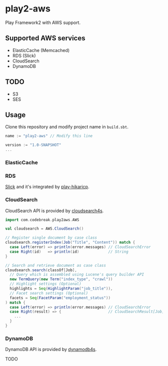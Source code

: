 play2-aws
=====================================

Play Framework2 with AWS support.

## Supported AWS services

- ElasticCache (Memcached)
- RDS (Slick)
- CloudSearch
- DynamoDB

## TODO

- S3
- SES

## Usage

Clone this repository and modify project name in `build.sbt`.

```scala
name := "play2-aws" // Modify this line

version := "1.0-SNAPSHOT"
...
```

### ElasticCache



### RDS

[Slick](http://slick.typesafe.com/) and it's integrated by [play-hikaricp](https://github.com/edulify/play-hikaricp.edulify.com).

### CloudSearch

CloudSearch API is provided by [cloudsearch4s](https://github.com/bizreach/cloudsearch4s).

```scala
import com.codebreak.play2aws.AWS

val cloudsearch = AWS.CloudSearch()

// Register single document by case class
cloudsearch.registerIndex(Job("Title", "Content")) match {
  case Left(error) => println(error.messages) // CloudSearchError
  case Right(id)   => println(id)             // String
}

// Search and retrieve document as case class
cloudsearch.search(classOf[Job],
  // Query which is assembled using Lucene's query builder API
  new TermQuery(new Term("index_type", "crawl"))
  // Highlight settings (Optional)
  highlights = Seq(HighlightParam("job_title")),
  // Facet search settings (Optional)
  facets = Seq(FacetParam("employment_status"))
) match {
  case Left(error) => println(error.messages) // CloudSearchError
  case Right(result) => {                     // CloudSearchResult[Job]
    ...
  }
}
```

### DynamoDB

DynamoDB API is provided by [dynamodb4s](https://github.com/bizreach/dynamodb4s).

TODO